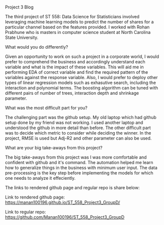 Project 3 Blog

The third project of ST 558: Data Science for Statisticians involved leveraging machine learning models to predict the number of shares for a 
particular channel based on the features provided. I worked with Rohan Prabhune who is masters in computer science student at North Carolina
State University. 

What would you do differently?

Given an opportunity to work on such a project in a corporate world, I would prefer to comprehend the business and accordingly understand each
variable and what is the impact of these variables. This will aid me in performing EDA of correct variable and find the required pattern of
the variables against the response variable. Also, I would prefer to deploy other types of linear regression models such as exhasutive search,
including the interaction and polynomial terms. The boosting algorithm can be tuned with different pairs of number of trees, interaction depth
and shrinkage parameter.

What was the most difficult part for you?

The challenging part was the github setup. My old laptop which had github setup done by my friend was not working. I used another laptop and
understood the github in more detail than before. The other difficult part was to decide which metric to consider while deciding the winner. 
In the project, RMSE is used but Adj-R2 and other parameter can also be used.

What are your big take-aways from this project?

The big take-aways from this project was I was more comfortable and confident with github and it's command. The automation helped me learn how 
to generalize things in the business with minimum user input. The data pre-processing is the key step before implementing the models for which
one needs to analyze it effeciently.

The links to rendered github page and regular repo is share below:

Link to rendered github page: https://manan100196.github.io/ST_558_Project3_GroupD/

Link to regular repo: https://github.com/Manan100196/ST_558_Project3_GroupD
